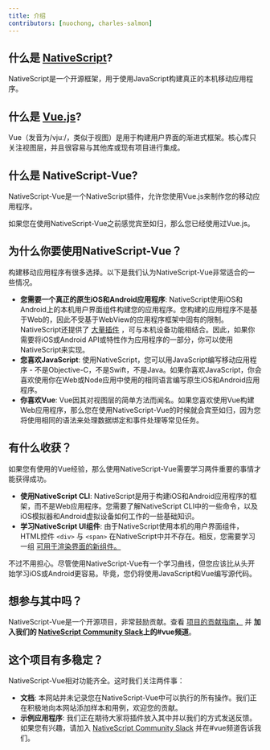 ```yaml
---
title: 介绍
contributors: [nuochong, charles-salmon]
---
```


## 什么是 [NativeScript](https://www.nativescript.org/)?

NativeScript是一个开源框架，用于使用JavaScript构建真正的本机移动应用程序。

## 什么是 [Vue.js](https://vuejs.org/)?

Vue（发音为/vjuː/，类似于视图）是用于构建用户界面的渐进式框架。核心库只关注视图层，并且很容易与其他库或现有项目进行集成。

## 什么是 NativeScript-Vue?

NativeScript-Vue是一个NativeScript插件，允许您使用Vue.js来制作您的移动应用程序。

如果您在使用NativeScript-Vue之前感觉宾至如归，那么您已经使用过Vue.js。

## 为什么你要使用NativeScript-Vue？

构建移动应用程序有很多选择。以下是我们认为NativeScript-Vue非常适合的一些情况。

* **您需要一个真正的原生iOS和Android应用程序**: NativeScript使用iOS和Android上的本机用户界面组件构建您的应用程序。您构建的应用程序不是基于Web的，因此不受基于WebView的应用程序框架中固有的限制。NativeScript还提供了 [大量插件](http://market.nativescript.org/) ，可与本机设备功能相结合。因此，如果你需要将iOS或Android API或特性作为应用程序的一部分，你可以使用NativeScript来实现。
* **您喜欢JavaScript**: 使用NativeScript，您可以用JavaScript编写移动应用程序 - 不是Objective-C，不是Swift，不是Java。如果你喜欢JavaScript，你会喜欢使用你在Web或Node应用中使用的相同语言编写原生iOS和Android应用程序。
* **你喜欢Vue**: Vue因其对视图层的简单方法而闻名。如果您喜欢使用Vue构建Web应用程序，那么您在使用NativeScript-Vue的时候就会宾至如归，因为您将使用相同的语法来处理数据绑定和事件处理等常见任务。

## 有什么收获？

如果您有使用的Vue经验，那么使用NativeScript-Vue需要学习两件重要的事情才能获得成功。

* **使用NativeScript CLI**: NativeScript是用于构建iOS和Android应用程序的框架，而不是Web应用程序。您需要了解NativeScript CLI中的一些命令，以及iOS模拟器和Android虚拟设备如何工作的一些基础知识。
* **学习NativeScript UI组件**: 由于NativeScript使用本机的用户界面组件，HTML控件 `<div>` 与 `<span>` 在NativeScript中并不存在。相反，您需要学习一组 [可用于渲染界面的新组件。](https://docs.nativescript.org/ui/components)

不过不用担心。尽管使用NativeScript-Vue有一个学习曲线，但您应该比从头开始学习iOS或Android更容易。毕竟，您仍将使用JavaScript和Vue编写源代码。

## 想参与其中吗？

NativeScript-Vue是一个开源项目，非常鼓励贡献。查看 [项目的贡献指南，](https://github.com/nativescript-vue/nativescript-vue/blob/master/CONTRIBUTING.md) 并 **加入我们的 [NativeScript Community Slack](https://www.nativescript.org/slack-invitation-form)上的#vue频道**。

## 这个项目有多稳定？

NativeScript-Vue相对功能齐全。这时我们关注两件事：

* **文档**: 本网站并未记录您在NativeScript-Vue中可以执行的所有操作。我们正在积极地向本网站添加样本和用例，欢迎您的贡献。
* **示例应用程序**: 我们正在期待大家将插件放入其中并以我们的方式发送反馈。如果您有兴趣，请加入 [NativeScript Community Slack](https://www.nativescript.org/slack-invitation-form) 并在#vue频道告诉我们。

